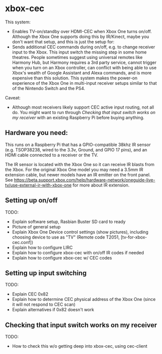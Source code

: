 # xbox-cec

This system:

- Enables TV-on/standby over HDMI-CEC when Xbox One turns on/off. Although the Xbox One supports doing this by IR/Kinect, maybe you don't want that setup, and this is just the setup for:
- Sends additional CEC commands during on/off, e.g. to change receiver input to the Xbox. This input switch the missing step in some home theatres. People sometimes suggest using universal remotes like Harmony Hub, but Harmony requires a 3rd party service, cannot trigger when you turn on an Xbox controller, can conflict with being able to use Xbox's wealth of Google Assistant and Alexa commands, and is more expensive than this solution. This system makes the power-on experience of the Xbox One in multi-input receiver setups similar to that of the Nintendo Switch and the PS4.

Caveat:
- Although most receivers likely support CEC active input routing, not all do. You might want to run through *Checking that input switch works on my receiver* with an existing Raspberry Pi before buying anything.

## Hardware you need:

This runs on a Raspberry Pi that has a GPIO-compatible 38khz IR sensor (e.g. TSOP38238, wired to the 3.3v, Ground, and GPIO 17 pins), and an HDMI cable connected to a receiver or the TV.

The IR sensor is located with the Xbox One so it can receive IR blasts from the Xbox. For the original Xbox One model you may need a 3.5mm IR extension cable, but newer models have an IR emitter on the front panel. See https://beta.support.xbox.com/help/hardware-network/oneguide-live-tv/use-external-ir-with-xbox-one for more about IR extension.

## Setting up on/off

TODO:
- Explain software setup, Rasbian Buster SD card to ready
- Picture of general setup
- Explain Xbox One Device control settings (show pictures), including choosing device to use as "TV" (Remote code T2051, [tv-for-xbox-cec.conf])
- Explain how to configure LIRC
- Explain how to configure xbox-cec with on/off IR codes if needed
- Explain how to configure xbox-cec w/ CEC codes

## Setting up input switching

TODO:
- Explain CEC 0x82
- Explain how to determine CEC physical address of the Xbox One (since it will not respond to CEC scan)
- Explain alternatives if 0x82 doesn't work

## Checking that input switch works on my receiver

TODO:
- How to check this w/o getting deep into xbox-cec, using cec-client